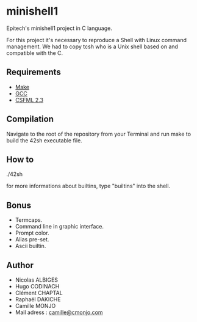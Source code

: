 # minishell1


Epitech's minishell1 project in C language. 


For this project it's necessary to reproduce a Shell with Linux command management. We had to copy tcsh who is a Unix shell based on and compatible with the C.

## Requirements

 * [Make](https://www.gnu.org/software/make//)
 * [GCC](https://gcc.gnu.org/)
 * [CSFML 2.3](https://www.sfml-dev.org/download.php)

## Compilation

Navigate to the root of the repository from your Terminal and run make to build the 42sh executable file.

## How to

./42sh

for more informations about builtins, type "builtins" into the shell.

## Bonus

- Termcaps.
- Command line in graphic interface.
- Prompt color.
- Alias pre-set.
- Ascii builtin.

## Author

* Nicolas ALBIGES
* Hugo CODINACH
* Clément CHAPTAL
* Raphaël DAKICHE
* Camille MONJO
* Mail adress : camille@cmonjo.com
